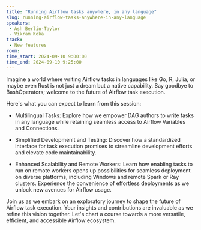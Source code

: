 ```yaml
---
title: "Running Airflow tasks anywhere, in any language"
slug: running-airflow-tasks-anywhere-in-any-language
speakers:
 - Ash Berlin-Taylor
 - Vikram Koka
track:
 - New features
room: 
time_start: 2024-09-10 9:00:00
time_end: 2024-09-10 9:25:00
---
```


Imagine a world where writing Airflow tasks in languages like Go, R, Julia, or maybe even Rust is not just a dream but a native capability. Say goodbye to BashOperators; welcome to the future of Airflow task execution.

Here's what you can expect to learn from this session:

- Multilingual Tasks: Explore how we empower DAG authors to write tasks in any language while retaining seamless access to Airflow Variables and Connections.

- Simplified Developmenlt and Testing: Discover how a standardized interface for task execution promises to streamline development efforts and elevate code maintainability.

- Enhanced Scalability and Remote Workers: Learn how enabling tasks to run on remote workers opens up possibilities for seamless deployment on diverse platforms, including Windows and remote Spark or Ray clusters. Experience the convenience of effortless deployments as we unlock new avenues for Airflow usage.

Join us as we embark on an exploratory journey to shape the future of Airflow task execution. Your insights and contributions are invaluable as we refine this vision together. Let's chart a course towards a more versatile, efficient, and accessible Airflow ecosystem.